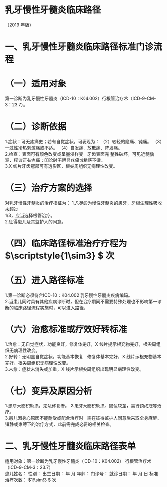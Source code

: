 # 乳牙慢性牙髓炎临床路径  
（2019 年版）  
# 一、乳牙慢性牙髓炎临床路径标准门诊流程  
# （一）适用对象  
第一诊断为乳牙慢性牙髓炎（ICD-10：K04.002）行根管治疗术（ICD-9-CM-3：23.7）。  
# （二）诊断依据  
1.症状：可无疼痛史；若有自觉症状，可表现为： （2）较轻的隐痛、钝痛。  （3）一过性冷热刺激痛或不适。 （4）自发痛、放散痛、阵发痛。  
2.检查：表面可有颜色改变或呈墨浸样变，牙齿表面完 整性破坏，可见近髓龋洞，探诊可有疼痛；叩诊时无明显疼痛或稍感不适。  
3.X 线片牙齿冠部可有透影区，根尖周组织无病理性改变。  
# （三）治疗方案的选择  
对乳牙慢性牙髓炎的治疗指征为： 1.凡确诊为慢性牙髓炎的患牙，牙根生理性吸收未超过  
1/3，应当选择根管治疗。  
2.征得患儿及其监护人的同意。  
# （四）临床路径标准治疗疗程为 $\scriptstyle{1\sim3} $ 次  
# （五）进入路径标准  
1.第一诊断必须符合ICD-10：K04.002 乳牙慢性牙髓炎疾病编码。  
2.当患儿同时具有其他疾病诊断时，但在治疗期间不需要特殊处理也不影响第一诊断的临床路径流程实施时，可以进入路径。  
# （六）治愈标准或疗效好转标准  
1.治愈：无自觉症状，功能良好，修复体完好，X 线片提示根充物完好，根尖周组织无病理性改变。  
2.好转：无明显自觉症状，功能基本恢复，修复体基本完好，X 线片示根充物基本完好，根尖周组织无病理性改变。  
3.未愈：症状未消失或加重，X 线片示根尖周组织出现明显病理性改变。  
# （七）变异及原因分析  
1.患牙大面积缺损，无法修复者。 2.患牙大面积缺损、固位较差，需行预成冠等治疗。  
3.患儿因身心原因不能耐受或配合治疗时，需在征得监护人同意后采取全身麻醉、镇静或束缚下的治疗方式，此前需完成必要的相关检查。  
# 二、乳牙慢性牙髓炎临床路径表单  
适用对象：第一诊断为乳牙慢性牙髓炎（ICD-10：K04.002） 行根管治疗术（ICD-9-CM-3：23.7）  
患儿姓名：            性别：    出生日期：       年   月  年龄：      门诊号：              就诊日期：     年  月  日     标准治疗次数： $1\!\sim\!3 $ 次  

